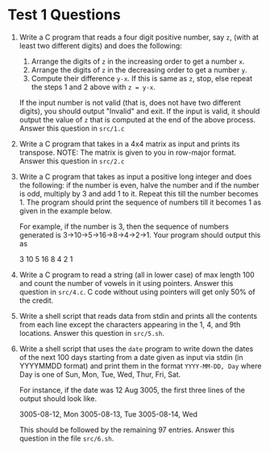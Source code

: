 # Test 1 Questions 

1. Write a C program that reads a four digit positive number, say `z`, (with
   at least two different digits) and does the following:

    1. Arrange the digits of `z` in the increasing order to get a number `x`.
    2. Arrange the digits of `z` in the decreasing order to get a number `y`.
    3. Compute their difference `y-x`. If this is same as `z`, stop, else
       repeat the steps 1 and 2 above with `z = y-x`.

    If the input number is not valid (that is, does not have two different
    digits), you should output "Invalid" and exit. If the input is valid, it should
    output the value of `z` that is computed at the end of the above process.
    Answer this question in `src/1.c`

2. Write a C program that takes in a 4x4 matrix as input and prints its
   transpose. NOTE: The matrix is given to you in row-major format.  Answer
   this question in `src/2.c`

3. Write a C program that takes as input a positive long integer and does the
   following: if the number is even, halve the number and if the number is odd,
   multiply by 3 and add 1 to it. Repeat this till the number becomes 1. The
   program should print the sequence of numbers till it becomes 1 as given in
   the example below.

   For example, if the number is 3, then the sequence of numbers generated is
   3->10->5->16->8->4->2->1. Your program should output this as 

   3 10 5 16 8 4 2 1

4. Write a C program to read a string (all in lower case) of max length 100 and
   count the number of vowels in it using pointers. Answer this question in
   `src/4.c`. C code without using pointers will get only 50% of the credit.

5. Write a shell script that reads data from stdin and prints all the contents 
   from each line except the characters appearing in the 1, 4, and 9th
   locations. Answer this question in `src/5.sh`.

6. Write a shell script that uses the `date` program to write down the dates of
   the next 100 days starting from a date given as input via stdin (in YYYYMMDD
   format)  and print them in the format `YYYY-MM-DD, Day` where Day is one of
   Sun, Mon, Tue, Wed, Thur, Fri, Sat. 

   For instance, if the date was 12 Aug 3005, the first three lines of the output
   should look like.

   3005-08-12, Mon
   3005-08-13, Tue
   3005-08-14, Wed

   This should be followed by the remaining 97 entries. Answer this question in
   the file `src/6.sh`.

